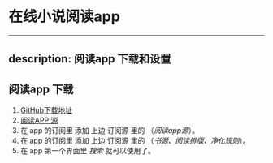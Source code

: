 # 在线小说阅读app
---
description: 阅读app 下载和设置
---

## 阅读app 下载

1. [GitHub下载地址](https://github.com/gedoor/legado/releases)
2. [阅读APP 源](https://legado.aoaostar.com/)
3. 在 app 的订阅里 添加 上边 订阅源 里的 （*阅读app源*）。
4. 在 app 的订阅里 添加 上边 订阅源 里的 （*书源、阅读排版、净化规则*）。
5. 在 app 第一个界面里 *搜索* 就可以使用了。